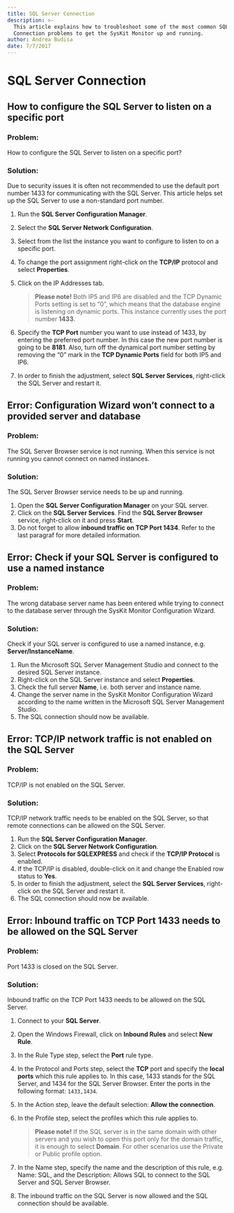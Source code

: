 ```yaml
---
title: SQL Server Connection
description: >-
  This article explains how to troubleshoot some of the most common SQL Server
  Connection problems to get the SysKit Monitor up and running.
author: Andrea Budisa
date: 7/7/2017
---
```


# SQL Server Connection

## How to configure the SQL Server to listen on a specific port

### Problem:

How to configure the SQL Server to listen on a specific port?

### Solution:

Due to security issues it is often not recommended to use the default port number 1433 for communicating with the SQL Server. This article helps set up the SQL Server to use a non-standard port number.

1. Run the **SQL Server Configuration Manager**.
2. Select the **SQL Server Network Configuration**.
3. Select from the list the instance you want to configure to listen to on a specific port.
4. To change the port assignment right-click on the **TCP/IP** protocol and select **Properties**.
5. Click on the IP Addresses tab.

   > **Please note!** Both IP5 and IP6 are disabled and the TCP Dynamic Ports setting is set to “0”, which means that the database engine is listening on dynamic ports. This instance currently uses the port number **1433**.

6. Specify the **TCP Port** number you want to use instead of 1433, by entering the preferred port number. In this case the new port number is going to be **8181**. Also, turn off the dynamical port number setting by removing the “0” mark in the **TCP Dynamic Ports** field for both IP5 and IP6.
7. In order to finish the adjustment, select **SQL Server Services**, right-click the SQL Server and restart it.

## Error: Configuration Wizard won’t connect to a provided server and database

### Problem:

The SQL Server Browser service is not running. When this service is not running you cannot connect on named instances.

### Solution:

The SQL Server Browser service needs to be up and running.

1. Open the **SQL Server Configuration Manager** on your SQL server.
2. Click on the **SQL Server Services**. Find the **SQL Server Browser** service, right-click on it and press **Start**.
3. Do not forget to allow **inbound traffic on TCP Port 1434**. Refer to the last paragraf for more detailed information.

## Error: Check if your SQL Server is configured to use a named instance

### Problem:

The wrong database server name has been entered while trying to connect to the database server through the SysKit Monitor Configuration Wizard.

### Solution:

Check if your SQL server is configured to use a named instance, e.g. **Server/InstanceName**.

1. Run the Microsoft SQL Server Management Studio and connect to the desired SQL Server instance.
2. Right-click on the SQL Server instance and select **Properties**.
3. Check the full server **Name**, i.e. both server and instance name.
4. Change the server name in the SysKit Monitor Configuration Wizard according to the name written in the Microsoft SQL Server Management Studio.
5. The SQL connection should now be available.

## Error: TCP/IP network traffic is not enabled on the SQL Server

### Problem:

TCP/IP is not enabled on the SQL Server.

### Solution:

TCP/IP network traffic needs to be enabled on the SQL Server, so that remote connections can be allowed on the SQL Server.

1. Run the **SQL Server Configuration Manager**.
2. Click on the **SQL Server Network Configuration**.
3. Select **Protocols for SQLEXPRESS** and check if the **TCP/IP Protocol** is enabled.
4. If the TCP/IP is disabled, double-click on it and change the Enabled row status to **Yes**.
5. In order to finish the adjustment, select the **SQL Server Services**, right-click on the SQL Server and restart it.
6. The SQL connection should now be available.

## Error: Inbound traffic on TCP Port 1433 needs to be allowed on the SQL Server

### Problem:

Port 1433 is closed on the SQL Server.

### Solution:

Inbound traffic on the TCP Port 1433 needs to be allowed on the SQL Server.

1. Connect to your **SQL Server**.
2. Open the Windows Firewall, click on **Inbound Rules** and select **New Rule**.
3. In the Rule Type step, select the **Port** rule type.
4. In the Protocol and Ports step, select the **TCP** port and specify the **local ports** which this rule applies to. In this case, 1433 stands for the SQL Server, and 1434 for the SQL Server Browser. Enter the ports in the following format: `1433,1434`.
5. In the Action step, leave the default selection: **Allow the connection**.
6. In the Profile step, select the profiles which this rule applies to.

   > **Please note!** If the SQL server is in the same domain with other servers and you wish to open this port only for the domain traffic, it is enough to select **Domain**. For other scenarios use the Private or Public profile option.

7. In the Name step, specify the name and the description of this rule, e.g. Name: SQL, and the Description: Allows SQL to connect to the SQL Server and SQL Server Browser.
8. The inbound traffic on the SQL Server is now allowed and the SQL connection should be available.

